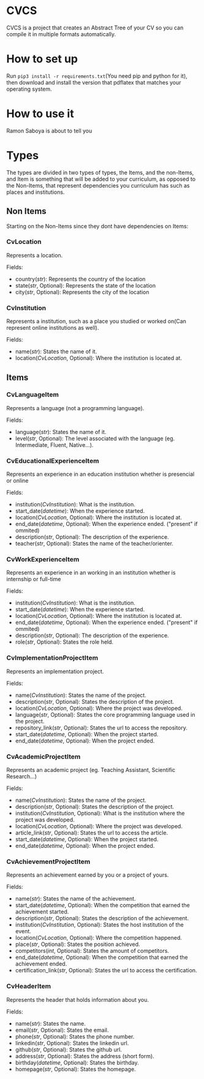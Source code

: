 # CVCS
CVCS is a project that creates an Abstract Tree of your CV so you can compile it in multiple formats automatically.
# How to set up
Run `pip3 install -r requirements.txt`(You need pip and python for it), then download and install the version that pdflatex that matches your operating system.
# How to use it
Ramon Saboya is about to tell you
# Types
The types are divided in two types of types, the Items, and the non-Items, and Item is something that will be added to your curriculum, as opposed to the Non-Items, that represent dependencies you curriculum has such as places and institutions.
## Non Items
Starting on the Non-Items since they dont have dependencies on Items:
### CvLocation
Represents a location.

Fields:
* country(_str_): Represents the country of the location
* state(_str_, Optional): Represents the state of the location
* city(_str_, Optional): Represents the city of the location

### CvInstitution
Represents a institution, such as a place you studied or worked on(Can represent online institutions as well).

Fields:
* name(_str_): States the name of it.
* location(_CvLocation_, Optional): Where the institution is located at.

## Items
### CvLanguageItem
Represents a language (not a programming language).

Fields:
* language(_str_): States the name of it.
* level(_str_, Optional): The level associated with the language (eg. Intermediate, Fluent, Native...).

### CvEducationalExperienceItem
Represents an experience in an education institution whether is presencial or online

Fields:
* institution(_CvInstitution_): What is the institution.
* start_date(_datetime_): When the experience started.
* location(_CvLocation_, Optional): Where the institution is located at.
* end_date(_datetime_, Optional): When the experience ended. ("present" if ommited)
* description(_str_, Optional): The description of the experience.
* teacher(_str_, Optional): States the name of the teacher/orienter.

### CvWorkExperienceItem
Represents an experience in an working in an institution whether is internship or full-time

Fields:
* institution(_CvInstitution_): What is the institution.
* start_date(_datetime_): When the experience started.
* location(_CvLocation_, Optional): Where the institution is located at.
* end_date(_datetime_, Optional): When the experience ended. ("present" if ommited)
* description(_str_, Optional): The description of the experience.
* role(_str_, Optional): States the role held.

### CvImplementationProjectItem
Represents an implementation project.

Fields:
* name(_CvInstitution_): States the name of the project.
* description(_str_, Optional): States the description of the project.
* location(_CvLocation_, Optional): Where the project was developed.
* language(_str_, Optional): States the core programming language used in the project.
* repository_link(_str_, Optional): States the url to access the repository.
* start_date(_datetime_, Optional): When the project started.
* end_date(_datetime_, Optional): When the project ended.

### CvAcademicProjectItem
Represents an academic project (eg. Teaching Assistant, Scientific Research...)

Fields:
* name(_CvInstitution_): States the name of the project.
* description(_str_, Optional): States the description of the project.
* institution(_CvInstitution_, Optional): What is the institution where the project was developed.
* location(_CvLocation_, Optional): Where the project was developed.
* article_link(_str_, Optional): States the url to access the article.
* start_date(_datetime_, Optional): When the project started.
* end_date(_datetime_, Optional): When the project ended.

### CvAchievementProjectItem
Represents an achievement earned by you or a project of yours.

Fields:
* name(_str_): States the name of the achievement.
* start_date(_datetime_, Optional): When the competition that earned the achievement started.
* description(_str_, Optional): States the description of the achievement.
* institution(_CvInstitution_, Optional): States the host institution of the event.
* location(_CvLocation_, Optional): Where the competition happened.
* place(_str_, Optional): States the position achieved.
* competitors(_int_, Optional): States the amount of competitors.
* end_date(_datetime_, Optional): When the competition that earned the achievement ended.
* certification_link(_str_, Optional): States the url to access the certification.

### CvHeaderItem
Represents the header that holds information about you.

Fields:
* name(_str_): States the name.
* email(_str_, Optional): States the email.
* phone(_str_, Optional): States the phone number.
* linkedin(_str_, Optional): States the linkedin url.
* github(_str_, Optional): States the github url.
* address(_str_, Optional): States the address (short form).
* birthday(_datetime_, Optional): States the birthday.
* homepage(_str_, Optional): States the homepage.
